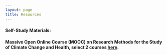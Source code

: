 ```yaml
---
layout: page
title: Resources 
--- 
```



#### Self-Study Materials:

#### Massive Open Online Course (MOOC) on Research Methods for the Study of Climate Change and Health, select 2 courses [here](https://high-edu.courses/courses/course-v1:HIGH+CCH-RM+2023_T1/course/).

